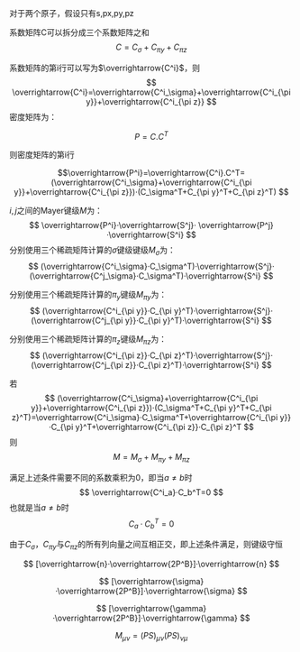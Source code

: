 对于两个原子，假设只有s,px,py,pz

系数矩阵C可以拆分成三个系数矩阵之和
$$
C=C_\sigma+C_{\pi y}+C_{\pi z}
$$

系数矩阵的第i行可以写为$\overrightarrow{C^i}$，则
$$
\overrightarrow{C^i}=\overrightarrow{C^i_\sigma}+\overrightarrow{C^i_{\pi y}}+\overrightarrow{C^i_{\pi z}}
$$
密度矩阵为：

$$P=C.C^T$$

则密度矩阵的第i行

$$\overrightarrow{P^i}=\overrightarrow{C^i}.C^T=
(\overrightarrow{C^i_\sigma}+\overrightarrow{C^i_{\pi y}}+\overrightarrow{C^i_{\pi z}})·(C_\sigma^T+C_{\pi y}^T+C_{\pi z}^T)
$$

$i,j$之间的Mayer键级$M$为：
$$
\overrightarrow{P^i}·\overrightarrow{S^j}·
\overrightarrow{P^j}·\overrightarrow{S^i}
$$
分别使用三个稀疏矩阵计算的$\sigma$键级键级$M_\sigma$为：
$$
(\overrightarrow{C^i_\sigma}·C_\sigma^T)·\overrightarrow{S^j}·
(\overrightarrow{C^j_\sigma}·C_\sigma^T)·\overrightarrow{S^i}
$$

分别使用三个稀疏矩阵计算的$\pi_y$键级$M_{\pi y}$为：
$$
(\overrightarrow{C^i_{\pi y}}·C_{\pi y}^T)·\overrightarrow{S^j}·
(\overrightarrow{C^j_{\pi y}}·C_{\pi y}^T)·\overrightarrow{S^i}
$$

分别使用三个稀疏矩阵计算的$\pi_z$键级$M_{\pi z}$为：
$$
(\overrightarrow{C^i_{\pi z}}·C_{\pi z}^T)·\overrightarrow{S^j}·
(\overrightarrow{C^j_{\pi z}}·C_{\pi z}^T)·\overrightarrow{S^i}
$$

若
$$
(\overrightarrow{C^i_\sigma}+\overrightarrow{C^i_{\pi y}}+\overrightarrow{C^i_{\pi z}})·(C_\sigma^T+C_{\pi y}^T+C_{\pi z}^T)=\overrightarrow{C^i_\sigma}·C_\sigma^T+\overrightarrow{C^i_{\pi y}}·C_{\pi y}^T+\overrightarrow{C^i_{\pi z}}·C_{\pi z}^T
$$
则
$$
M=M_\sigma+M_{\pi y}+M_{\pi z}
$$

满足上述条件需要不同的系数乘积为0，即当$a \ne b$时
$$
\overrightarrow{C^i_a}·C_b^T=0
$$
也就是当$a \ne b$时
$$
C_a·C_b^T=0
$$

由于$C_\sigma$，$C_{\pi y}$与$C_{\pi z}$的所有列向量之间互相正交，即上述条件满足，则键级守恒


$$
[\overrightarrow{n}·\overrightarrow{2P^B}]·\overrightarrow{n}
$$

$$
[\overrightarrow{\sigma}·\overrightarrow{2P^B}]·\overrightarrow{\sigma}
$$

$$
[\overrightarrow{\gamma}·\overrightarrow{2P^B}]·\overrightarrow{\gamma}
$$

$$M_{\mu\nu}=(PS)_{\mu\nu}(PS)_{\nu\mu}$$